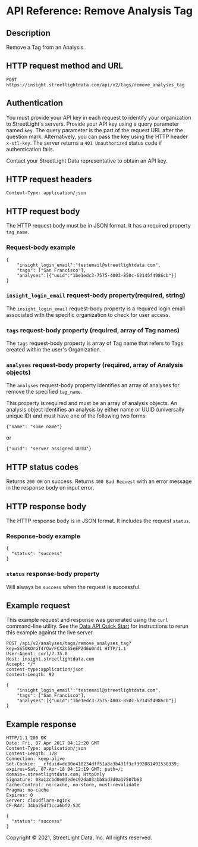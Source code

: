 # API Reference: Remove Analysis Tag

## Description

Remove a Tag from an Analysis

## HTTP request method and URL

    POST https://insight.streetlightdata.com/api/v2/tags/remove_analyses_tag

## Authentication

You must provide your API key in each request to identify your organization to StreetLight's servers. Provide your API key using a query parameter named `key`. The query parameter is the part of the request URL after the question mark. Alternatively, you can pass the key using the HTTP header `x-stl-key`. The server returns a `401 Unauthorized` status code if authentication fails.

Contact your StreetLight Data representative to obtain an API key.

## HTTP request headers

    Content-Type: application/json

## HTTP request body

The HTTP request body must be in JSON format. It has a required property `tag_name`.

### Request-body example

    {
        "insight_login_email":"testemail@streetlightdata.com",
        "tags": ["San Francisco"],
        "analyses":[{"uuid":"1be1edc3-7575-4003-850c-62145f4986cb"}]
    }

### `insight_login_email` request-body property(required, string)

The `insight_login_email` request-body property is a required login email associated with the specific organization to check for user access.

### `tags` request-body property (required, array of Tag names)

The `tags` request-body property is array of Tag name that refers to Tags created within the user's Organization.


### `analyses` request-body property (required, array of Analysis objects)

The `analyses` request-body property identifies an array of analyses for remove the specified `tag_name`.

This property is required and must be an array of analysis objects. An analysis object identifies an analysis by either name or UUID (universally unique ID) and must have one of the following two forms:

    {"name": "some name"}

or

    {"uuid": "server assigned UUID"}

## HTTP status codes

Returns `200 OK` on success. Returns `400 Bad Request` with an error message in the response body on input error.

## HTTP response body

The HTTP response body is in JSON format. It includes the request `status`.

### Response-body example

    {
      "status": "success"
    }

### `status` response-body property

Will always be `success` when the request is successful.

## Example request

This example request and response was generated using the `curl` command-line utility. See the [Data API Quick Start](../quickstart) for instructions to rerun this example against the live server.

    POST /api/v2/analyses/tags/remove_analyses_tag?key=SS5OKOrGT4rQw/FCXZs55eEPZd6u0nd1 HTTP/1.1
    User-Agent: curl/7.35.0
    Host: insight.streetlightdata.com
    Accept: */*
    content-type:application/json
    Content-Length: 92

    {
        "insight_login_email":"testemail@streetlightdata.com",
        "tags": ["San Francisco"],
        "analyses":[{"uuid":"1be1edc3-7575-4003-850c-62145f4986cb"}]
    }

## Example response

    HTTP/1.1 200 OK
    Date: Fri, 07 Apr 2017 04:12:20 GMT
    Content-Type: application/json
    Content-Length: 128
    Connection: keep-alive
    Set-Cookie: __cfduid=de80e418234dff51a8a3b431f3cf392081491538339; expires=Sat, 07-Apr-18 04:12:19 GMT; path=/; domain=.streetlightdata.com; HttpOnly
    Signature: 08a12cbd0e03edec92da03abb8ad3d0a17507b63
    Cache-Control: no-cache, no-store, must-revalidate
    Pragma: no-cache
    Expires: 0
    Server: cloudflare-nginx
    CF-RAY: 34ba25df1cca6bf2-SJC

    {
      "status": "success"
    }


Copyright &copy; 2021, StreetLight Data, Inc. All rights reserved.


